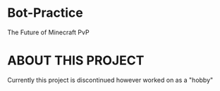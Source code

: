 # Bot-Practice
The Future of Minecraft PvP 

# ABOUT THIS PROJECT
Currently this project is discontinued however worked on as a "hobby"
